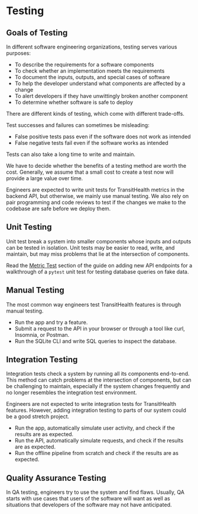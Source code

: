 # Testing

## Goals of Testing

In different software engineering organizations, testing serves various purposes:

- To describe the requirements for a software components
- To check whether an implementation meets the requirements
- To document the inputs, outputs, and special cases of software
- To help the developer understand what components are affected by a change
- To alert developers if they have unwittingly broken another component
- To determine whether software is safe to deploy

There are different kinds of testing, which come with different trade-offs. 

Test successes and failures can sometimes be misleading:

- False positive tests pass even if the software does not work as intended
- False negative tests fail even if the software works as intended

Tests can also take a long time to write and maintain.

We have to decide whether the benefits of a testing method are worth the cost. Generally, we assume that a small cost to create a test now will provide a large value over time.

Engineers are expected to write unit tests for TransitHealth metrics in the backend API, but otherwise, we mainly use manual testing. We also rely on pair programming and code reviews to test if the changes we make to the codebase are safe before we deploy them.

## Unit Testing

Unit test break a system into smaller components whose inputs and outputs can be tested in isolation. Unit tests may be easier to read, write, and maintain, but may miss problems that lie at the intersection of components.

Read the [Metric Test](new_endpoint.md#b-metric-test) section of the guide on adding new API endpoints for a walkthrough of a `pytest` unit test for testing database queries on fake data.

## Manual Testing

The most common way engineers test TransitHealth features is through manual testing.

- Run the app and try a feature.
- Submit a request to the API in your browser or through a tool like curl, Insomnia, or Postman.
- Run the SQLite CLI and write SQL queries to inspect the database.

## Integration Testing

Integration tests check a system by running all its components end-to-end. This method can catch problems at the intersection of components, but can be challenging to maintain, especially if the system changes frequently and no longer resembles the integration test environment.

Engineers are not expected to write integration tests for TransitHealth features. However, adding integration testing to parts of our system could be a good stretch project.

- Run the app, automatically simulate user activity, and check if the results are as expected.
- Run the API, automatically simulate requests, and check if the results are as expected.
- Run the offline pipeline from scratch and check if the results are as expected.

## Quality Assurance Testing

In QA testing, engineers try to use the system and find flaws. Usually, QA starts with use cases that users of the software will want as well as situations that developers of the software may not have anticipated.
